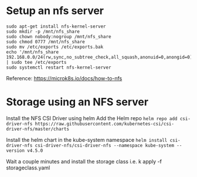 # Setup an nfs server 
```
sudo apt-get install nfs-kernel-server
sudo mkdir -p /mnt/nfs_share
sudo chown nobody:nogroup /mnt/nfs_share
sudo chmod 0777 /mnt/nfs_share
sudo mv /etc/exports /etc/exports.bak
echo '/mnt/nfs_share 192.168.0.0/24(rw,sync,no_subtree_check,all_squash,anonuid=0,anongid=0)' | sudo tee /etc/exports
sudo systemctl restart nfs-kernel-server
```
Reference: https://microk8s.io/docs/how-to-nfs

# Storage using an NFS server

Install the NFS CSI Driver using helm
Add the Helm repo
```helm repo add csi-driver-nfs https://raw.githubusercontent.com/kubernetes-csi/csi-driver-nfs/master/charts```

Install the helm chart in the kube-system namespace
```helm install csi-driver-nfs csi-driver-nfs/csi-driver-nfs --namespace kube-system --version v4.5.0```

Wait a couple minutes and install the storage class i.e. k apply -f storageclass.yaml